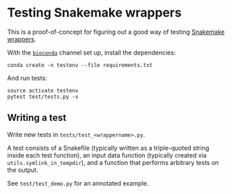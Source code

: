 # Testing Snakemake wrappers

This is a proof-of-concept for figuring out a good way of testing [Snakemake
wrappers](https://bitbucket.org/snakemake/snakemake-wrappers).

With the [`bioconda`](https://bioconda.github.io/) channel set up, install
the dependencies:

```
conda create -n testenv --file requirements.txt
```

And run tests:

```
source activate testenv
pytest test/tests.py -v
```

## Writing a test

Write new tests in `tests/test_<wrappername>.py`.

A test consists of a Snakefile (typically written as a triple-quoted string
inside each test function), an input data function (typically created via
`utils.symlink_in_tempdir`), and a function that performs arbitrary tests on
the output.

See `test/test_demo.py` for an annotated example.
